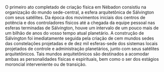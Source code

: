 ﻿O primeiro ato completado de criação física em Nébadon consistiu na organização do mundo sede-central, a esfera arquitetônica de Sálvington com seus satélites. Da época dos movimentos iniciais dos centros de potência e dos controladores físicos até a chegada da equipe pessoal nas esferas terminadas de Sálvington, houve um intervalo de um pouco mais de um bilhão de anos do vosso tempo atual planetário. A construção de Sálvington foi imediatamente seguida pela criação de cem mundos sedes das constelações projetadas e de dez mil esferas-sede dos sistemas locais projetados de controle e administração planetários, junto com seus satélites arquitetônicos. Tais mundos arquitetônicos são destinados a acomodar ambas as personalidades físicas e espirituais, bem como o ser dos estágios moroncial interveniente ou de transição.